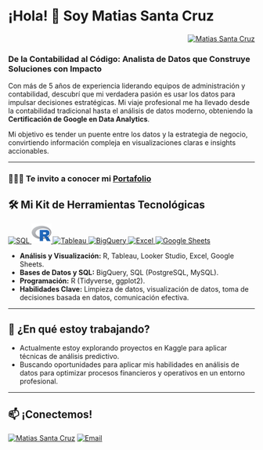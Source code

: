 # ¡Hola! 👋 Soy Matias Santa Cruz 
<p align="right">
<a href="https://linkedin.com/in/matias-santa-cruz" target="blank"><img align="center" src="https://raw.githubusercontent.com/rahuldkjain/github-profile-readme-generator/master/src/images/icons/Social/linked-in-alt.svg" alt="Matias Santa Cruz" height="30" width="40" /></a>
</p>

### De la Contabilidad al Código: Analista de Datos que Construye Soluciones con Impacto

Con más de 5 años de experiencia liderando equipos de administración y contabilidad, descubrí que mi verdadera pasión es usar los datos para impulsar decisiones estratégicas. Mi viaje profesional me ha llevado desde la contabilidad tradicional hasta el análisis de datos moderno, obteniendo la **Certificación de Google en Data Analytics**.

Mi objetivo es tender un puente entre los datos y la estrategia de negocio, convirtiendo información compleja en visualizaciones claras e insights accionables.

---
### 👨🏻‍💻 Te invito a conocer mi [Portafolio](https://matisantacruz.github.io/Portfolio.github.io/index.html)

## 🛠️ Mi Kit de Herramientas Tecnológicas

<p align="left">
    <a href="https://www.google.com/search?q=SQL" target="_blank" rel="noreferrer"> <img src="https://www.vectorlogo.zone/logos/mysql/mysql-icon.svg" alt="SQL" width="40" height="40"/> </a>
    <a href="https://www.r-project.org/" target="_blank" rel="noreferrer"> <img src="https://raw.githubusercontent.com/devicons/devicon/master/icons/r/r-original.svg" alt="R" width="40" height="40"/> </a>
    <a href="https://www.tableau.com/" target="_blank" rel="noreferrer"> <img src="https://cdn.worldvectorlogo.com/logos/tableau-software.svg" alt="Tableau" width="40" height="40"/> </a>
    <a href="https://cloud.google.com/bigquery" target="_blank" rel="noreferrer"> <img src="https://www.vectorlogo.zone/logos/google_cloud/google_cloud-icon.svg" alt="BigQuery" width="40" height="40"/> </a>
    <a href="https://www.microsoft.com/es-es/microsoft-365/excel" target="_blank" rel="noreferrer"> <img src="https://upload.wikimedia.org/wikipedia/commons/7/73/Microsoft_Excel_2013-2019_logo.svg" alt="Excel" width="40" height="40"/> </a>
    <a href="https://sheets.google.com" target="_blank" rel="noreferrer"> <img src="https://upload.wikimedia.org/wikipedia/commons/3/30/Google_Sheets_logo_%282014-2020%29.svg" alt="Google Sheets" width="40" height="40"/> </a>
</p>

- **Análisis y Visualización:** R, Tableau, Looker Studio, Excel, Google Sheets.
- **Bases de Datos y SQL:** BigQuery, SQL (PostgreSQL, MySQL).
- **Programación:** R (Tidyverse, ggplot2).
- **Habilidades Clave:** Limpieza de datos, visualización de datos, toma de decisiones basada en datos, comunicación efectiva.

---

## 🌱 ¿En qué estoy trabajando?

- Actualmente estoy explorando proyectos en Kaggle para aplicar técnicas de análisis predictivo.
- Buscando oportunidades para aplicar mis habilidades en análisis de datos para optimizar procesos financieros y operativos en un entorno profesional.

---

## 📫 ¡Conectemos!

<p align="left">
<a href="https://linkedin.com/in/matias-santa-cruz" target="blank"><img align="center" src="https://raw.githubusercontent.com/rahuldkjain/github-profile-readme-generator/master/src/images/icons/Social/linked-in-alt.svg" alt="Matias Santa Cruz" height="30" width="40" /></a>
<a href="mailto:santacruz.matias.eze@gmail.com"><img align="center" src="https://cdn-icons-png.flaticon.com/512/646/646094.png" alt="Email" height="30" width="30" /></a>
</p>
